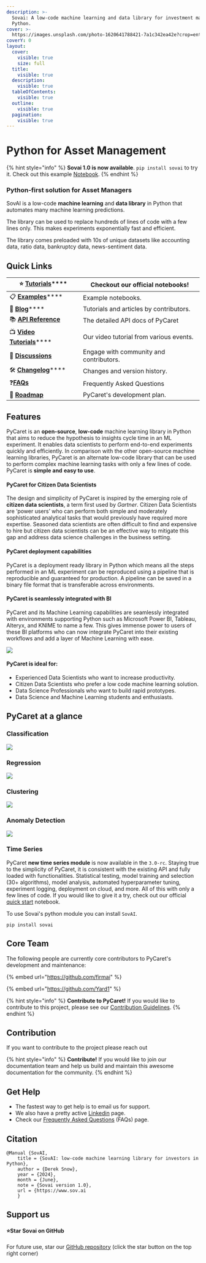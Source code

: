 ```yaml
---
description: >-
  Sovai: A low-code machine learning and data library for investment managers in
  Python.
cover: >-
  https://images.unsplash.com/photo-1620641788421-7a1c342ea42e?crop=entropy&cs=tinysrgb&fm=jpg&ixid=MnwxOTcwMjR8MHwxfHNlYXJjaHw1fHxncmFkaWVudHxlbnwwfHx8fDE2NzY4NTQ4Mjk&ixlib=rb-4.0.3&q=80
coverY: 0
layout:
  cover:
    visible: true
    size: full
  title:
    visible: true
  description:
    visible: true
  tableOfContents:
    visible: true
  outline:
    visible: true
  pagination:
    visible: true
---
```


# Python for Asset Management

{% hint style="info" %}
**Sovai 1.0 is now available**. `pip install sovai` to try it. Check out this example [Notebook](https://colab.research.google.com/drive/1\_H0sHYhzKGZDmgzrQLosuZAR3nOaL6CN?usp=sharing).
{% endhint %}

### Python-first solution for Asset Managers&#x20;

SovAI is a low-code **machine learning** and **data library** in Python that automates many machine learning predictions.&#x20;

The library can be used to replace hundreds of lines of code with a few lines only. This makes experiments exponentially fast and efficient.&#x20;

The library comes preloaded with 10s of unique datasets like accounting data, ratio data, bankruptcy data, news-sentiment data.&#x20;

## Quick Links

| ⭐ [**Tutorials**](get-started/tutorials.md)\*\*\*\*                         | Checkout our official notebooks!        |
| --------------------------------------------------------------------------- | --------------------------------------- |
| 📋 [**Examples**](learn-pycaret/examples.md)\*\*\*\*                        | Example notebooks.                      |
| 📙 [**Blog**](learn-pycaret/official-blog/)\*\*\*\*                         | Tutorials and articles by contributors. |
| 📚 [**API Reference**](https://pycaret.readthedocs.io/en/latest/index.html) | The detailed API docs of PyCaret        |
| 📺 [**Video Tutorials**](learn-pycaret/videos.md)\*\*\*\*                   | Our video tutorial from various events. |
| 📢 [**Discussions**](https://github.com/pycaret/pycaret/discussions)        | Engage with community and contributors. |
| 🛠️ [**Changelog**](get-started/release-notes.md)\*\*\*\*                   | Changes and version history.            |
| :question:[**FAQs**](learn-pycaret/faqs.md)                                 | Frequently Asked Questions              |
| 🌳 [**Roadmap**](https://github.com/pycaret/pycaret/issues/1756)            | PyCaret's development plan.             |

## Features

PyCaret is an **open-source**, **low-code** machine learning library in Python that aims to reduce the hypothesis to insights cycle time in an ML experiment. It enables data scientists to perform end-to-end experiments quickly and efficiently. In comparison with the other open-source machine learning libraries, PyCaret is an alternate low-code library that can be used to perform complex machine learning tasks with only a few lines of code. PyCaret is **simple and** **easy to use**.

#### PyCaret for Citizen Data Scientists

The design and simplicity of PyCaret is inspired by the emerging role of **citizen data scientists**, a term first used by _Gartner_. Citizen Data Scientists are ‘power users’ who can perform both simple and moderately sophisticated analytical tasks that would previously have required more expertise. Seasoned data scientists are often difficult to find and expensive to hire but citizen data scientists can be an effective way to mitigate this gap and address data science challenges in the business setting.

#### PyCaret deployment capabilities

PyCaret is a deployment ready library in Python which means all the steps performed in an ML experiment can be reproduced using a pipeline that is reproducible and guaranteed for production. A pipeline can be saved in a binary file format that is transferable across environments.

#### PyCaret is seamlessly integrated with BI

PyCaret and its Machine Learning capabilities are seamlessly integrated with environments supporting Python such as Microsoft Power BI, Tableau, Alteryx, and KNIME to name a few. This gives immense power to users of these BI platforms who can now integrate PyCaret into their existing workflows and add a layer of Machine Learning with ease.

![](<.gitbook/assets/image (506).png>)

#### PyCaret is ideal for:

* Experienced Data Scientists who want to increase productivity.
* Citizen Data Scientists who prefer a low code machine learning solution.
* Data Science Professionals who want to build rapid prototypes.
* Data Science and Machine Learning students and enthusiasts.

## PyCaret at a glance

### Classification

![](<.gitbook/assets/image (86).png>)

### Regression

![](<.gitbook/assets/image (216).png>)

### Clustering

![](<.gitbook/assets/image (98).png>)

### Anomaly Detection

![](<.gitbook/assets/image (243).png>)

### Time Series

PyCaret **new time series module** is now available in the `3.0-rc`. Staying true to the simplicity of PyCaret, it is consistent with the existing API and fully loaded with functionalities. Statistical testing, model training and selection (30+ algorithms), model analysis, automated hyperparameter tuning, experiment logging, deployment on cloud, and more. All of this with only a few lines of code. If you would like to give it a try, check out our official [quick start](https://nbviewer.org/github/pycaret/pycaret/blob/master/examples/time\_series/forecasting/time\_series\_101.ipynb) notebook.



To use Sovai's python module you can install `SovAI`.

```
pip install sovai
```

## Core Team

The following people are currently core contributors to PyCaret's development and maintenance:

{% embed url="https://github.com/firmai" %}

{% embed url="https://github.com/Yard1" %}

{% hint style="info" %}
**Contribute to PyCaret!** If you would like to contribute to this project, please see our [Contribution Guidelines](https://github.com/pycaret/pycaret/blob/master/CONTRIBUTING.md).
{% endhint %}

## Contribution

If you want to contribute to the project please reach out

{% hint style="info" %}
**Contribute!** If you would like to join our documentation team and help us build and maintain this awesome documentation for the community.
{% endhint %}

## Get Help

* The fastest way to get help is to email us for support.&#x20;
* We also have a pretty active [Linkedin](https://www.linkedin.com/company/sovai/) page.
* Check our [Frequently Asked Questions](learn-pycaret/faqs.md) (FAQs) page.

## Citation

```
@Manual {SovAI, 
    title = {SovAI: low-code machine learning library for investors in Python}, 
    author = {Derek Snow}, 
    year = {2024}, 
    month = {June}, 
    note = {Sovai version 1.0}, 
    url = {https://www.sov.ai
    }
```

## Support us

#### :star:Star **Sovai** on GitHub <a href="#star-fastapi-in-github" id="star-fastapi-in-github"></a>

For future use, star our [GitHub repository](https://github.com/sovai-research/SovAI) (click the star button on the top right corner)

